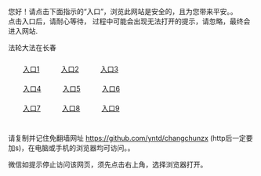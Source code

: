 您好！请点击下面指示的“入口”，浏览此网站是安全的，且为您带来平安。。 <br/>
点击入口后，请耐心等待， 过程中可能会出现无法打开的提示，请忽略，最终会进入网站. </br>

法轮大法在长春<br/>
<div style="padding:10px"><a style="margin:20px" target="_blank" href="https://d2wuiw8zctmepq.cloudfront.net/2Qpsp?enbhpik" id="ccLink1" rel="nofollow">入口1</a> <a target="_blank" style="margin:20px" href="https://d1ua7q2008fxxn.cloudfront.net/2Qpsp?sgtfoh" id="ccLink2" rel="nofollow">入口2</a> <a style="margin:20px" target="_blank" href="https://d2m7ezyx1krqfp.cloudfront.net/2Qpsp?kpsdvakv" id="ccLink3" rel="nofollow">入口3</a></div>

<div style="padding:10px" ><a style="margin:20px" target="_blank" href="https://d2wuiw8zctmepq.cloudfront.net/2Qpsp?enbhpik" id="ccLink4" rel="nofollow">入口4</a> <a style="margin:20px" href="https://d1ua7q2008fxxn.cloudfront.net/2Qpsp?sgtfoh" target="_blank" id="ccLink5" rel="nofollow">入口5</a> <a style="margin:20px" href="https://d2m7ezyx1krqfp.cloudfront.net/2Qpsp?kpsdvakv" target="_blank" id="ccLink6" rel="nofollow">入口6</a></div>

<div style="padding:10px"><a style="margin:20px" target="_blank" href="https://d2wuiw8zctmepq.cloudfront.net/2Qpsp?enbhpik" id="ccLink7" rel="nofollow">入口7</a> <a style="margin:20px" href="https://d1ua7q2008fxxn.cloudfront.net/2Qpsp?sgtfoh" target="_blank" id="ccLink8" rel="nofollow">入口8</a> <a style="margin:20px" target="_blank" href="https://d2m7ezyx1krqfp.cloudfront.net/2Qpsp?kpsdvakv" id="ccLink9" rel="nofollow">入口9</a></div>

<br/>



请复制并记住免翻墙网址 https://github.com/yntd/changchunzx (http后一定要加s)，在电脑或手机的浏览器均可访问。。<br/>

微信如提示停止访问该网页，须先点击右上角，选择浏览器打开。
